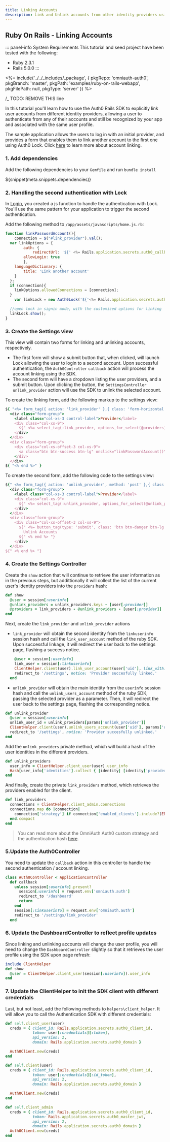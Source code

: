 ```yaml
---
title: Linking Accounts
description: Link and Unlink accounts from other identity providers using the Rails SDK.
---
```


## Ruby On Rails - Linking Accounts

::: panel-info System Requirements
This tutorial and seed project have been tested with the following:
* Ruby 2.3.1
* Rails 5.0.0
:::

<%= include('../../_includes/_package', {
  pkgRepo: 'omniauth-auth0',
  pkgBranch: 'master',
  pkgPath: 'examples/ruby-on-rails-webapp',
  pkgFilePath: null,
  pkgType: 'server'
}) %>

/_ TODO: REMOVE THIS line

In this tutorial you'll learn how to use the Auth0 Rails SDK to explicitly link user accounts from different identity providers, allowing a user to authenticate from any of their accounts and still be recognized by your app and associated with the same user profile.

The sample application allows the users to log in with an initial provider, and provides a form that enables them to link another account to the first one using Auth0 Lock. Click [here](/link-accounts) to learn more about account linking.

### 1. Add dependencies

Add the following dependencies to your `Gemfile` and run `bundle install`

${snippet(meta.snippets.dependencies)}

### 2. Handling the second authentication with Lock
In [Login](/quickstart/webapp/rails/01-login), you created a js function to handle the authentication with Lock. You'll use the same pattern for your application to trigger the second authentication.

Add the following method to `/app/assets/javascripts/home.js.rb`:

```js
function linkPasswordAccount(){
	connection = $("#link_provider").val();
  var linkOptions = {
		auth: {
			redirectUrl: '${' <%= Rails.application.secrets.auth0_callback_url %> '}',
    	allowLogin: true
		},
    languageDictionary: {
    	title: 'Link another account'
    }
  };
  if (connection){
    linkOptions.allowedConnections = [connection];
  }
	var linkLock = new Auth0Lock('${'<%= Rails.application.secrets.auth0_client_id %> '}', '${'<%= Rails.application.secrets.auth0_domain %> '}', linkOptions);

  //open lock in signin mode, with the customized options for linking
  linkLock.show();
}
```

### 3. Create the Settings view
This view will contain two forms for linking and unlinking accounts, respectively.
- The first form will show a submit button that, when clicked, will launch Lock allowing the user to login to a second account. Upon successful authentication, the `Auth0Controller` `callback` action will process the account linking using the SDK.
- The second form will have a dropdown listing the user providers, and a submit button. Upon clicking the button, the `SettingsController` `unlink_provider` action will use the SDK to unlink the selected account.

To create the linking form, add the following markup to the settings view:

```ruby
${ "<%= form_tag({ action: 'link_provider' },{ class: 'form-horizontal col-xs-10 col-xs-offset-1' }) do %>" }
  <div class="form-group">
    <label class="col-xs-3 control-label">Provider</label>
    <div class="col-xs-9">
      ${" <%= select_tag(:link_provider, options_for_select(@providers), class: 'form-control') %> "}
    </div>
  </div>
  <div class="form-group">
    <div class="col-xs-offset-3 col-xs-9">
      <a class="btn btn-success btn-lg" onclick="linkPasswordAccount()">Link Accounts</a>
    </div>
  </div>
${ "<% end %>" }
```

To create the second form, add the following code to the settings view:

```ruby
${" <%= form_tag({ action: 'unlink_provider', method: 'post' },{ class: 'form-horizontal col-xs-10 col-xs-offset-1' }) do %> "}
  <div class="form-group">
    <label class="col-xs-3 control-label">Provider</label>
    <div class="col-xs-9">
      ${" <%= select_tag(:unlink_provider, options_for_select(@unlink_providers), class: 'form-control') %> "}
    </div>
  </div>
  <div class="form-group">
    <div class="col-xs-offset-3 col-xs-9">
      ${" <%= button_tag(type: 'submit', class: 'btn btn-danger btn-lg') do %> "}
        Unlink Accounts
      ${" <% end %> "}
    </div>
  </div>
${" <% end %> "}
```

### 4. Create the Settings Controller

Create the `show` action that will continue to retrieve the user information as in the previous steps, but addittionally it will collect the list of the current user's identity providers into the `providers` hash:

```ruby
def show
  @user = session[:userinfo]
  @unlink_providers = unlink_providers.keys - [user[:provider]]
  @providers = link_providers - @unlink_providers - [user[:provider]]
end
```

Next, create the `link_provider` and `unlink_provider` actions
- `link_provider` will obtain the second identity from the `linkuserinfo` session hash and call the `link_user_account` method of the ruby SDK. Upon successful linkage, it will redirect the user back to the settings page, flashing a success notice.

```ruby
    @user = session[:userinfo]
    link_user = session[:linkuserinfo]
    ClientHelper.client(user).link_user_account(user['uid'], link_with: link_user[:credentials][:id_token])
    redirect_to '/settings', notice: 'Provider succesfully linked.'
  end
```

- `unlink_provider` will obtain the main identity from the `userinfo` session hash and call the `unlink_users_account` method of the ruby SDK, passing the selected provider as a parameter. Then, it will redirect the user back to the settings page, flashing the corresponding notice.

```ruby
def unlink_provider
  @user = session[:userinfo]
  unlink_user_id = unlink_providers[params['unlink_provider']]
  ClientHelper.client(user).unlink_users_account(user['uid'], params['unlink_provider'], unlink_user_id)
  redirect_to '/settings', notice: 'Provider succesfully unlinked.'
end
```
Add the `unlink_providers` private method, which will build a hash of the user identities in the different providers.

```ruby
def unlink_providers
  user_info = ClientHelper.client_user(user).user_info
  Hash[user_info['identities'].collect { |identity| [identity['provider'], identity['user_id']] }]
end
```

And finally, create the private `link_providers` method, which retrieves the providers enabled for the client.

```ruby
def link_providers
  connections = ClientHelper.client_admin.connections
  connections.map do |connection|
    connection['strategy'] if connection['enabled_clients'].include?(ENV['AUTH0_CLIENT_ID'])
  end.compact
end
```
> You can read more about the OmniAuth Auth0 custom strategy and the authentication hash [here](https://github.com/auth0/omniauth-auth0#auth-hash).

### 5.Update the Auth0Controller
You need to update the `callback` action in this controller to handle the second authentication / account linking.

```ruby
class Auth0Controller < ApplicationController
  def callback
    unless session[:userinfo].present?
      session[:userinfo] = request.env['omniauth.auth']
      redirect_to '/dashboard'
      return
    end
    session[:linkuserinfo] = request.env['omniauth.auth']
    redirect_to '/settings/link_provider'
  end
```
### 6. Update the DashboardController to reflect profile updates
Since linking and unlinking accounts will change the user profile, you will need to change the `DashboardController` slightly so that it retrieves the user profile using the SDK upon page refresh:

```ruby
include ClientHelper
def show
  @user = ClientHelper.client_user(session[:userinfo]).user_info
end
```

### 7. Update the ClientHelper to init the SDK client with different credentials
Last, but not least, add the following methods to `helpers\client_helper`. It will allow you to call the Authentication SDK with different credentials:

```ruby
def self.client_user(user)
  creds = { client_id: Rails.application.secrets.auth0_client_id,
            token: user[:credentials][:token],
            api_version: 2,
            domain: Rails.application.secrets.auth0_domain }

  Auth0Client.new(creds)
end

def self.client(user)
  creds = { client_id: Rails.application.secrets.auth0_client_id,
            token: user[:credentials][:id_token],
            api_version: 2,
            domain: Rails.application.secrets.auth0_domain }

  Auth0Client.new(creds)
end

def self.client_admin
  creds = { client_id: Rails.application.secrets.auth0_client_id,
            token: Rails.application.secrets.auth0_master_jwt,
            api_version: 2,
            domain: Rails.application.secrets.auth0_domain }
  Auth0Client.new(creds)
end
```
